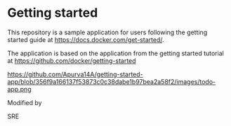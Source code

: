 # Getting started

This repository is a sample application for users following the getting started guide at https://docs.docker.com/get-started/.

The application is based on the application from the getting started tutorial at https://github.com/docker/getting-started

https://github.com/Apurva14A/getting-started-app/blob/356f9a166137f53873c0c38dabe1b97bea2a58f2/images/todo-app.png


Modified by 

SRE